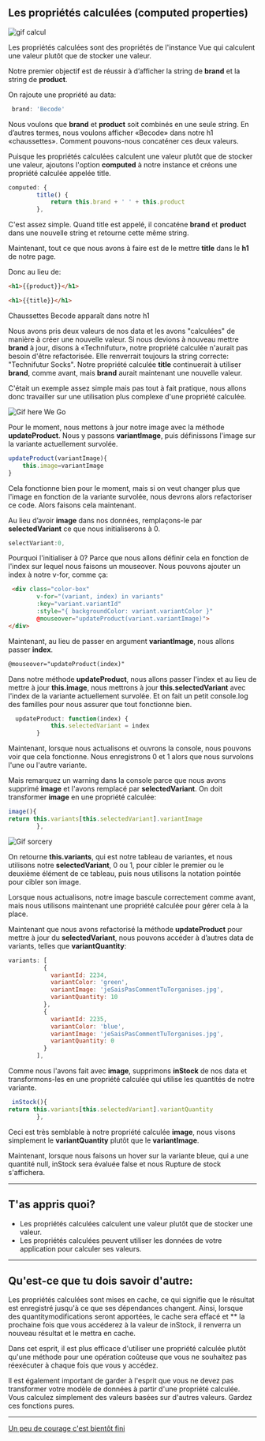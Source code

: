 ## Les propriétés calculées (computed properties)

![gif calcul](https://media.giphy.com/media/Cpc4YnZeb11ug/giphy.gif)


Les propriétés calculées sont des propriétés  de l'instance Vue qui calculent une valeur plutôt que de stocker une valeur.

Notre premier objectif est de réussir à d’afficher la string de  __brand__ et la string de __product__.

On rajoute une propriété au data:

``` js
 brand: 'Becode'
 ```

 Nous voulons que __brand__ et __product__ soit combinés en une seule string. En d’autres termes, nous voulons afficher «Becode» dans notre  h1 «chaussettes». Comment pouvons-nous concaténer ces deux valeurs.

Puisque les propriétés calculées calculent une valeur plutôt que de stocker une valeur, ajoutons l'option __computed__  à notre instance et créons une propriété calculée appelée title.

```js
computed: {
        title() {
            return this.brand + ' ' + this.product  
        },
```
C'est assez simple. Quand title est appelé, il concaténe __brand__ et __product__ dans une nouvelle string et retourne cette même string.

Maintenant, tout ce que nous avons à faire est de le mettre __title__ dans le __h1__ de notre page.

Donc au lieu de:

``` html
<h1>{{product}}</h1>
```

``` html
<h1>{{title}}</h1>
```

Chaussettes Becode apparaît dans notre h1

Nous avons pris deux valeurs de nos data et les avons "calculées" de manière à créer une nouvelle valeur. Si nous devions à nouveau mettre __brand__ à jour, disons à «Technifutur», notre propriété calculée n'aurait pas besoin d'être refactorisée. Elle renverrait toujours la string correcte: "Technifutur Socks". Notre propriété calculée __title__ continuerait à utiliser __brand__, comme avant, mais __brand__ aurait maintenant une nouvelle valeur.

C'était un exemple assez simple mais pas tout à fait pratique, nous allons donc travailler sur une utilisation plus complexe d'une propriété calculée.

![Gif here We Go](https://media.giphy.com/media/2GjgvS5vA6y08/giphy.gif)

Pour le moment, nous mettons à jour notre image avec la méthode __updateProduct__. Nous y passons __variantImage__, puis définissons l'image sur la variante actuellement survolée.

``` js
updateProduct(variantImage){
    this.image=variantImage
}
```

Cela fonctionne bien pour le moment, mais si on veut changer plus que l'image en fonction de la variante survolée, nous devrons alors refactoriser ce code. Alors faisons cela maintenant.

Au lieu d’avoir __image__ dans nos données, remplaçons-le par __selectedVariant__ ce que nous initialiserons à 0.

```js
selectVariant:0,

```
Pourquoi l'initialiser à 0? Parce que nous allons définir cela en fonction de l'index sur lequel  nous faisons un mouseover. Nous pouvons ajouter un index à notre v-for, comme ça:

``` html
 <div class="color-box"
        v-for="(variant, index) in variants" 
        :key="variant.variantId"
        :style="{ backgroundColor: variant.variantColor }"
        @mouseover="updateProduct(variant.variantImage)">
</div> 
```
Maintenant, au lieu de passer en argument __variantImage__, nous allons passer __index__.
```html
@mouseover="updateProduct(index)"
```
Dans notre méthode __updateProduct__, nous allons passer l'index et au lieu de mettre à jour __this.image__, nous mettrons à jour __this.selectedVariant__ avec l'index de la variante actuellement survolée. Et on fait un petit console.log des familles pour nous assurer que tout fonctionne bien.

``` js
  updateProduct: function(index) {  
            this.selectedVariant = index
        }
```

Maintenant, lorsque nous actualisons et ouvrons la console, nous pouvons voir que cela fonctionne. Nous enregistrons 0 et 1 alors que nous survolons l'une ou l'autre variante.

Mais remarquez un warning dans la console parce que nous avons supprimé __image__ et l'avons remplacé par __selectedVariant__. On doit transformer __image__ en une propriété calculée:

``` js
image(){
return this.variants[this.selectedVariant].variantImage
        },
```
![Gif sorcery](https://media.giphy.com/media/a2euXnuLIgVQA/giphy.gif)

On retourne __this.variants__, qui est notre tableau de variantes, et nous utilisons notre __selectedVariant__, 0 ou 1, pour cibler le premier ou le deuxième élément de ce tableau, puis nous utilisons la notation pointée pour cibler son image.

Lorsque nous actualisons, notre image bascule correctement comme avant, mais nous utilisons maintenant une propriété calculée pour gérer cela à la place.

Maintenant que nous avons refactorisé la méthode __updateProduct__ pour mettre à jour du __selectedVariant__, nous pouvons accéder à d’autres data de variants, telles que __variantQuantity__:

``` js
variants: [
          {
            variantId: 2234,
            variantColor: 'green',
            variantImage: 'jeSaisPasCommentTuTorganises.jpg',
            variantQuantity: 10     
          },
          {
            variantId: 2235,
            variantColor: 'blue',
            variantImage: 'jeSaisPasCommentTuTorganises.jpg',
            variantQuantity: 0     
          }
        ],
```
Comme nous l'avons fait avec __image__, supprimons __inStock__ de nos data et transformons-les en une propriété calculée qui utilise les quantités de notre variante.
```js
 inStock(){
return this.variants[this.selectedVariant].variantQuantity
        },
```
Ceci est très semblable à notre propriété calculée __image__, nous visons simplement le __variantQuantity__ plutôt que le __variantImage__.

Maintenant, lorsque nous faisons un hover sur la variante bleue, qui a une quantité null, inStock sera évaluée  false et nous Rupture de stock s'affichera.
___

## T'as appris quoi?
* Les propriétés calculées calculent une valeur plutôt que de stocker une valeur.
* Les propriétés calculées peuvent utiliser les données de votre application pour calculer ses valeurs.
___

## Qu'est-ce que tu dois savoir d'autre:

Les propriétés calculées sont mises en cache, ce qui signifie que le résultat est enregistré jusqu'à ce que ses dépendances changent. Ainsi, lorsque des quantitymodifications seront apportées, le cache sera effacé et ** la prochaine fois que vous accéderez à la valeur de inStock, il renverra un nouveau résultat et le mettra en cache.

Dans cet esprit, il est plus efficace d'utiliser une propriété calculée plutôt qu'une méthode pour une opération coûteuse que vous ne souhaitez pas réexécuter à chaque fois que vous y accédez.

Il est également important de garder à l'esprit que vous ne devez pas transformer votre modèle de données à partir d'une propriété calculée. Vous calculez simplement des valeurs basées sur d'autres valeurs. Gardez ces fonctions pures.
___
[Un peu de courage c'est bientôt fini](component.md)